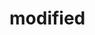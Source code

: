 # modified

<div ace-editor style="height:200px; width:50px;>
       
       ```javascript
              console.log('hii welcome pc..');
       ```
    
 </div>
